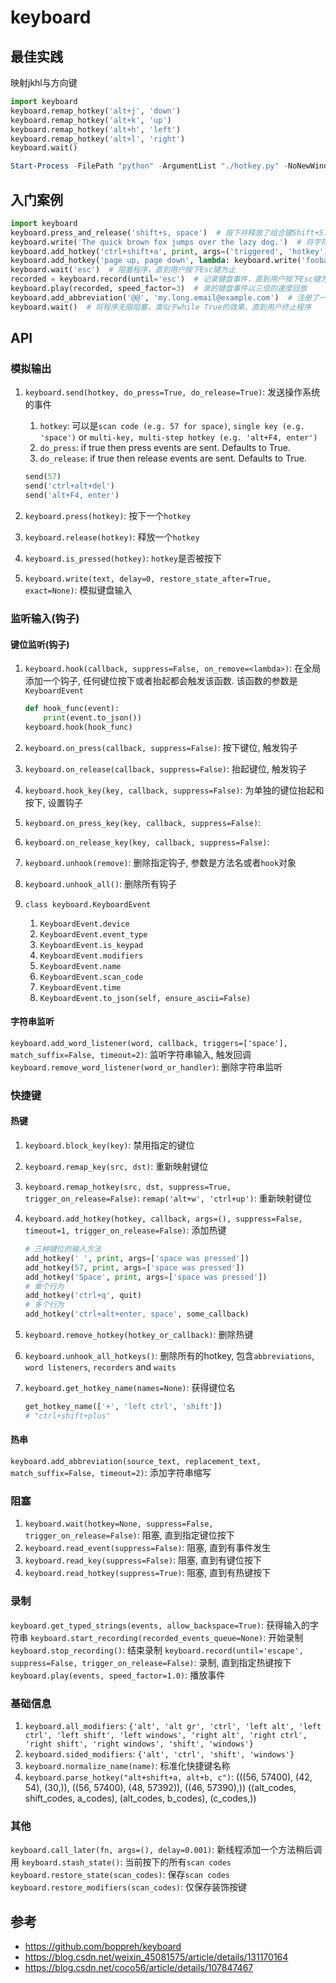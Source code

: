 
# keyboard

## 最佳实践



映射jkhl与方向键
```python
import keyboard
keyboard.remap_hotkey('alt+j', 'down')
keyboard.remap_hotkey('alt+k', 'up')
keyboard.remap_hotkey('alt+h', 'left')
keyboard.remap_hotkey('alt+l', 'right')
keyboard.wait()

```
```powershell
Start-Process -FilePath "python" -ArgumentList "./hotkey.py" -NoNewWindow
```


## 入门案例
```python
import keyboard
keyboard.press_and_release('shift+s, space')  # 按下并释放了组合键Shift+S，然后按下并释放了空格键。
keyboard.write('The quick brown fox jumps over the lazy dog.')  # 将字符串The quick brown fox jumps over the lazy dog.写入当前焦点的应用程序。相当于模拟了键盘的按键输入。
keyboard.add_hotkey('ctrl+shift+a', print, args=('triggered', 'hotkey'))  # 注册了一个热键Ctrl+Shift+A，当用户按下该组合键时，回调函数print将被调用，并将参数('triggered', 'hotkey')传递给该回调函数
keyboard.add_hotkey('page up, page down', lambda: keyboard.write('foobar'))  # 注册了一个热键Page Up, Page Down，当用户按下该组合键时，将调用一个匿名函数，该匿名函数会将字符串foobar写入当前焦点的应用程序。
keyboard.wait('esc')  # 阻塞程序，直到用户按下Esc键为止
recorded = keyboard.record(until='esc')  # 记录键盘事件，直到用户按下Esc键为止
keyboard.play(recorded, speed_factor=3)  # 录的键盘事件以三倍的速度回放
keyboard.add_abbreviation('@@', 'my.long.email@example.com')  # 注册了一个缩写，当用户输入@@并按下空格键时，会自动替换为my.long.email@example.com
keyboard.wait()  # 将程序无限阻塞，类似于while True的效果，直到用户终止程序
```



## API

### 模拟输出
1. `keyboard.send(hotkey, do_press=True, do_release=True)`: 发送操作系统的事件

    1. `hotkey`: 可以是`scan code (e.g. 57 for space)`, `single key (e.g. 'space')` or `multi-key, multi-step hotkey (e.g. 'alt+F4, enter')`
    2. `do_press`: if true then press events are sent. Defaults to True.
    3. `do_release`: if true then release events are sent. Defaults to True.

    ```python
    send(57)
    send('ctrl+alt+del')
    send('alt+F4, enter')
    ```
2. `keyboard.press(hotkey)`: 按下一个`hotkey`
3. `keyboard.release(hotkey)`: 释放一个`hotkey`
4. `keyboard.is_pressed(hotkey)`: `hotkey`是否被按下
5. `keyboard.write(text, delay=0, restore_state_after=True, exact=None)`: 模拟键盘输入


### 监听输入(钩子)

#### 键位监听(钩子)
1. `keyboard.hook(callback, suppress=False, on_remove=<lambda>)`: 在全局添加一个钩子, 任何键位按下或者抬起都会触发该函数. 该函数的参数是`KeyboardEvent`

    ```python
    def hook_func(event):
        print(event.to_json())
    keyboard.hook(hook_func)
    ```
2. `keyboard.on_press(callback, suppress=False)`: 按下键位, 触发钩子
3. `keyboard.on_release(callback, suppress=False)`: 抬起键位, 触发钩子
4. `keyboard.hook_key(key, callback, suppress=False)`: 为单独的键位抬起和按下, 设置钩子
5. `keyboard.on_press_key(key, callback, suppress=False)`: 
6. `keyboard.on_release_key(key, callback, suppress=False)`:
7. `keyboard.unhook(remove)`: 删除指定钩子, 参数是方法名或者`hook`对象
8. `keyboard.unhook_all()`: 删除所有钩子
9. `class keyboard.KeyboardEvent`
    1. `KeyboardEvent.device`
    2. `KeyboardEvent.event_type`
    3. `KeyboardEvent.is_keypad`
    4. `KeyboardEvent.modifiers`
    5. `KeyboardEvent.name`
    6. `KeyboardEvent.scan_code`
    7. `KeyboardEvent.time`
    8. `KeyboardEvent.to_json(self, ensure_ascii=False)`

#### 字符串监听
`keyboard.add_word_listener(word, callback, triggers=['space'], match_suffix=False, timeout=2)`: 监听字符串输入, 触发回调
`keyboard.remove_word_listener(word_or_handler)`: 删除字符串监听



### 快捷键
#### 热键
1. `keyboard.block_key(key)`: 禁用指定的键位
2. `keyboard.remap_key(src, dst)`: 重新映射键位
3. `keyboard.remap_hotkey(src, dst, suppress=True, trigger_on_release=False)`: `remap('alt+w', 'ctrl+up')`: 重新映射键位
4. `keyboard.add_hotkey(hotkey, callback, args=(), suppress=False, timeout=1, trigger_on_release=False)`: 添加热键

    ```python
    # 三种键位的输入方法
    add_hotkey(' ', print, args=['space was pressed'])
    add_hotkey(57, print, args=['space was pressed'])
    add_hotkey('Space', print, args=['space was pressed'])
    # 单个行为
    add_hotkey('ctrl+q', quit)
    # 多个行为
    add_hotkey('ctrl+alt+enter, space', some_callback)
    ```
5. `keyboard.remove_hotkey(hotkey_or_callback)`: 删除热键
6. `keyboard.unhook_all_hotkeys()`: 删除所有的hotkey, 包含`abbreviations`, `word listeners`, `recorders` and `waits`
7. `keyboard.get_hotkey_name(names=None)`: 获得键位名

    ```python
    get_hotkey_name(['+', 'left ctrl', 'shift'])
    # "ctrl+shift+plus"
    ```
#### 热串
`keyboard.add_abbreviation(source_text, replacement_text, match_suffix=False, timeout=2)`: 添加字符串缩写


### 阻塞

1. `keyboard.wait(hotkey=None, suppress=False, trigger_on_release=False)`: 阻塞, 直到指定键位按下
2. `keyboard.read_event(suppress=False)`: 阻塞, 直到有事件发生
3. `keyboard.read_key(suppress=False)`: 阻塞, 直到有键位按下
4. `keyboard.read_hotkey(suppress=True)`: 阻塞, 直到有热键按下


### 录制

`keyboard.get_typed_strings(events, allow_backspace=True)`: 获得输入的字符串
`keyboard.start_recording(recorded_events_queue=None)`: 开始录制
`keyboard.stop_recording()`: 结束录制
`keyboard.record(until='escape', suppress=False, trigger_on_release=False)`: 录制, 直到指定热键按下
`keyboard.play(events, speed_factor=1.0)`: 播放事件


### 基础信息
1. `keyboard.all_modifiers`: `{'alt', 'alt gr', 'ctrl', 'left alt', 'left ctrl', 'left shift', 'left windows', 'right alt', 'right ctrl', 'right shift', 'right windows', 'shift', 'windows'}`
2. `keyboard.sided_modifiers`: `{'alt', 'ctrl', 'shift', 'windows'}`
3. `keyboard.normalize_name(name)`: 标准化快捷键名称
4. `keyboard.parse_hotkey("alt+shift+a, alt+b, c")`: 
(((56, 57400), (42, 54), (30,)), ((56, 57400), (48, 57392)), ((46, 57390),))
((alt_codes, shift_codes, a_codes), (alt_codes, b_codes), (c_codes,))


### 其他

`keyboard.call_later(fn, args=(), delay=0.001)`: 新线程添加一个方法稍后调用
`keyboard.stash_state()`: 当前按下的所有`scan codes`
`keyboard.restore_state(scan_codes)`: 保存`scan codes`
`keyboard.restore_modifiers(scan_codes)`: 仅保存装饰按键





## 参考
- https://github.com/boppreh/keyboard
- https://blog.csdn.net/weixin_45081575/article/details/131170164
- https://blog.csdn.net/coco56/article/details/107847467